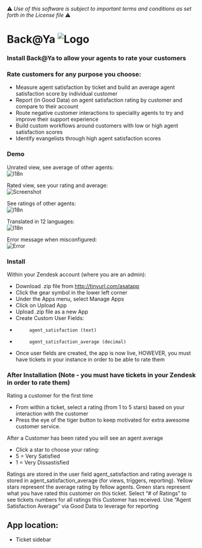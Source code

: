 :warning: *Use of this software is subject to important terms and conditions as set forth in the License file* :warning:

# Back@Ya ![Logo](https://dl.dropboxusercontent.com/u/2670385/Web/asat-logo.png)

### Install Back@Ya to allow your agents to rate your customers

### Rate customers for any purpose you choose:
 - Measure agent satisfaction by ticket and build an average agent satisfaction score by individual customer
 - Report (in Good Data) on agent satisfaction rating by customer and compare to their account
 - Route negative customer interactions to speciality agents to try and improve their support experience
 - Build custom workflows around customers with low or high agent satisfaction scores
 - Identify evangelists through high agent satisfaction scores

### Demo

Unrated view, see average of other agents:<br/>
![I18n](https://dl.dropboxusercontent.com/u/2670385/Web/asat-unrated.png)

Rated view, see your rating and average:<br/>
![Screenshot](https://dl.dropboxusercontent.com/u/2670385/Web/asat.png)

See ratings of other agents:<br/>
![I18n](https://dl.dropboxusercontent.com/u/2670385/Web/asat-list.png)

Translated in 12 languages:<br/>
![I18n](https://dl.dropboxusercontent.com/u/2670385/Web/asat-i18n.png)

Error message when misconfigured:<br/>
![Error](https://dl.dropboxusercontent.com/u/2670385/Web/asat-error.png)

### Install

Within your Zendesk account (where you are an admin):

 - Download .zip file from http://tinyurl.com/asatapp
 - Click the gear symbol in the lower left corner
 - Under the Apps menu, select Manage Apps
 - Click on Upload App
 - Upload .zip file as a new App
 - Create Custom User Fields:
 -          agent_satisfaction (text)
 -          agent_satisfaction_average (decimal)
 - Once user fields are created, the app is now live, HOWEVER, you must have tickets in your instance in order to be able to rate them

### After Installation (Note - you must have tickets in your Zendesk in order to rate them)

Rating a customer for the first time

 - From within a ticket, select a rating (from 1 to 5 stars) based on your interaction with the customer
 - Press the eye of the tiger button to keep motivated for extra awesome customer service.

After a Customer has been rated you will see an agent average

 - Click a star to choose your rating:
 - 5 = Very Satisfied
 - 1 = Very Dissastisfied

Ratings are stored in the user field agent_satisfaction and rating average is stored in agent_satisfaction_average (for views, triggers, reporting).
Yellow stars represent the average rating by fellow agents. Green stars represent what you have rated this customer on this ticket.
Select “# of Ratings” to see tickets numbers for all ratings this Customer has received.
Use “Agent Satisfaction Average” via Good Data to leverage for reporting

## App location:

* Ticket sidebar
